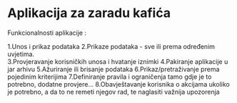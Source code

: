 # Aplikacija za zaradu kafića
Funkcionalnosti aplikacije : 

 1.Unos i prikaz podataka
 2.Prikaze podataka - sve ili prema određenim uvjetima.  
 3.Provjeravanje korisničkih unosa i hvatanje iznimki 
 4.Pakiranje aplikacije u jar arhivu
 5.Ažuriranje ili brisanje podataka
 6.Prikaz/pretraživanje prema pojedinim kriterijima
 7.Definiranje pravila i ograničenja tamo gdje je to potrebno, dodatne provjere...
 8.Obavještavanje korisnika o akcijama ukoliko je potrebno, a da to ne remeti njegov rad, te naglasiti važnija upozorenja
